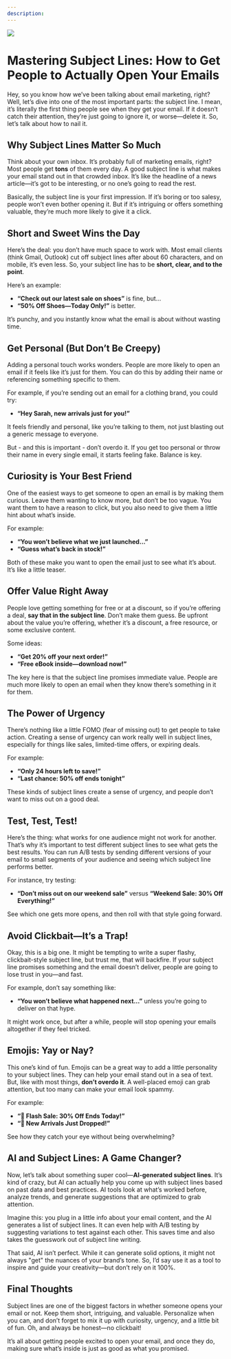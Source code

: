 ```yaml
---
description:
---
```


![](undraw_content_team_re_6rlg.svg)

# Mastering Subject Lines: How to Get People to Actually Open Your Emails

Hey, so you know how we’ve been talking about email marketing, right? Well, let’s dive into one of the most important parts: the subject line. I mean, it’s literally the first thing people see when they get your email. If it doesn’t catch their attention, they’re just going to ignore it, or worse—delete it. So, let’s talk about how to nail it.

## Why Subject Lines Matter So Much
Think about your own inbox. It’s probably full of marketing emails, right? Most people get **tons** of them every day. A good subject line is what makes your email stand out in that crowded inbox. It’s like the headline of a news article—it’s got to be interesting, or no one’s going to read the rest.

Basically, the subject line is your first impression. If it’s boring or too salesy, people won’t even bother opening it. But if it’s intriguing or offers something valuable, they’re much more likely to give it a click.

## Short and Sweet Wins the Day
Here’s the deal: you don’t have much space to work with. Most email clients (think Gmail, Outlook) cut off subject lines after about 60 characters, and on mobile, it’s even less. So, your subject line has to be **short, clear, and to the point**.

Here’s an example:
- **“Check out our latest sale on shoes”** is fine, but...
- **“50% Off Shoes—Today Only!”** is better. 

It’s punchy, and you instantly know what the email is about without wasting time.

## Get Personal (But Don’t Be Creepy)
Adding a personal touch works wonders. People are more likely to open an email if it feels like it’s just for them. You can do this by adding their name or referencing something specific to them. 

For example, if you’re sending out an email for a clothing brand, you could try:
- **“Hey Sarah, new arrivals just for you!”**

It feels friendly and personal, like you’re talking to them, not just blasting out a generic message to everyone.

But - and this is important - don’t overdo it. If you get too personal or throw their name in every single email, it starts feeling fake. Balance is key.

## Curiosity is Your Best Friend
One of the easiest ways to get someone to open an email is by making them curious. Leave them wanting to know more, but don’t be too vague. You want them to have a reason to click, but you also need to give them a little hint about what’s inside.

For example:
- **“You won’t believe what we just launched…”**
- **“Guess what’s back in stock!”**

Both of these make you want to open the email just to see what it’s about. It’s like a little teaser.

## Offer Value Right Away
People love getting something for free or at a discount, so if you’re offering a deal, **say that in the subject line**. Don’t make them guess. Be upfront about the value you’re offering, whether it’s a discount, a free resource, or some exclusive content.

Some ideas:
- **“Get 20% off your next order!”**
- **“Free eBook inside—download now!”**

The key here is that the subject line promises immediate value. People are much more likely to open an email when they know there’s something in it for them.

## The Power of Urgency
There’s nothing like a little FOMO (fear of missing out) to get people to take action. Creating a sense of urgency can work really well in subject lines, especially for things like sales, limited-time offers, or expiring deals.

For example:
- **“Only 24 hours left to save!”**
- **“Last chance: 50% off ends tonight”**

These kinds of subject lines create a sense of urgency, and people don’t want to miss out on a good deal.

## Test, Test, Test!
Here’s the thing: what works for one audience might not work for another. That’s why it’s important to test different subject lines to see what gets the best results. You can run A/B tests by sending different versions of your email to small segments of your audience and seeing which subject line performs better.

For instance, try testing:
- **“Don’t miss out on our weekend sale”** versus **“Weekend Sale: 30% Off Everything!”**

See which one gets more opens, and then roll with that style going forward.

## Avoid Clickbait—It’s a Trap!
Okay, this is a big one. It might be tempting to write a super flashy, clickbait-style subject line, but trust me, that will backfire. If your subject line promises something and the email doesn’t deliver, people are going to lose trust in you—and fast.

For example, don’t say something like:
- **“You won’t believe what happened next...”** unless you’re going to deliver on that hype.

It might work once, but after a while, people will stop opening your emails altogether if they feel tricked.

## Emojis: Yay or Nay?
This one’s kind of fun. Emojis can be a great way to add a little personality to your subject lines. They can help your email stand out in a sea of text. But, like with most things, **don’t overdo it**. A well-placed emoji can grab attention, but too many can make your email look spammy.

For example:
- **“🚨 Flash Sale: 30% Off Ends Today!”**
- **“🌟 New Arrivals Just Dropped!”**

See how they catch your eye without being overwhelming?

## AI and Subject Lines: A Game Changer?
Now, let’s talk about something super cool—**AI-generated subject lines**. It’s kind of crazy, but AI can actually help you come up with subject lines based on past data and best practices. AI tools look at what’s worked before, analyze trends, and generate suggestions that are optimized to grab attention.

Imagine this: you plug in a little info about your email content, and the AI generates a list of subject lines. It can even help with A/B testing by suggesting variations to test against each other. This saves time and also takes the guesswork out of subject line writing. 

That said, AI isn’t perfect. While it can generate solid options, it might not always "get" the nuances of your brand’s tone. So, I’d say use it as a tool to inspire and guide your creativity—but don’t rely on it 100%.

## Final Thoughts
Subject lines are one of the biggest factors in whether someone opens your email or not. Keep them short, intriguing, and valuable. Personalize when you can, and don’t forget to mix it up with curiosity, urgency, and a little bit of fun. Oh, and always be honest—no clickbait!

It’s all about getting people excited to open your email, and once they do, making sure what’s inside is just as good as what you promised.
